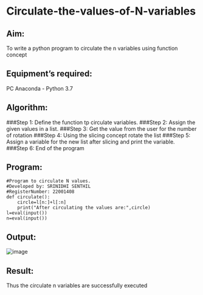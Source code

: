 # Circulate-the-values-of-N-variables
## Aim:
To write a python program to circulate the n variables using function concept
## Equipment’s required:
PC
Anaconda - Python 3.7
## Algorithm: 
###Step 1:
Define the function tp circulate variables.
###Step 2:
Assign the given values in a list.
###Step 3:
Get the value from the user for the number of rotation
###Step 4:
Using the slicing concept rotate the list
###Step 5:
Assign a variable for the new list after slicing and print the variable.
###Step 6:
End of the program 
## Program:
```
#Program to circulate N values.
#Developed by: SRINIDHI SENTHIL
#RegisterNumber: 22001408
def circulate():
    circle=l[n:]+l[:n]
    print("After circulating the values are:",circle)
l=eval(input())
n=eval(input())
```
## Output:
![image](https://github.com/santhanalakshmi04/Circulate-the-values-of-N-variables/assets/119475762/1fba81ca-c1ca-4eee-b1e2-9e97e90da5e6)

## Result:
Thus the circulate n variables are successfully executed
